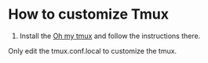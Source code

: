 # How to customize Tmux

1. Install the [Oh my tmux](https://github.com/gpakosz/.tmux) and follow the instructions there.

Only edit the tmux.conf.local to customize the tmux.
